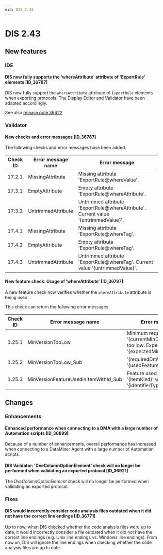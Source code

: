 ```yaml
---
uid: DIS_2.43
---
```


# DIS 2.43

## New features

### IDE

#### DIS now fully supports the 'whereAttribute' attribute of 'ExportRule' elements [ID_36787]

DIS now fully support the `whereAttribute` attribute of `ExportRule` elements when exporting protocols. The Display Editor and Validator have been adapted accordingly.

See also [release note 36622](xref:General_Main_Release_10.4.0_new_features#exportrule-elements-can-now-have-a-whereattribute-attribute-id_36622)

### Validator

#### New checks and error messages [ID_36787]

The following checks and error messages have been added.

| Check ID | Error message name | Error message |
|--|--|--|
| 17.2.1 | MissingAttribute | Missing attribute 'ExportRule@whereValue'. |
| 17.3.1 | EmptyAttribute | Empty attribute 'ExportRule@whereAttribute'. |
| 17.3.2 | UntrimmedAttribute | Untrimmed attribute 'ExportRule@whereAttribute'. Current value '{untrimmedValue}'. |
| 17.4.1 | MissingAttribute | Missing attribute 'ExportRule@whereTag'. |
| 17.4.2 | EmptyAttribute | Empty attribute 'ExportRule@whereTag'. |
| 17.4.3 | UntrimmedAttribute | Untrimmed attribute 'ExportRule@whereTag'. Current value '{untrimmedValue}'. |

#### New feature check: Usage of 'whereAttribute' [ID_36787]

A new feature check now verifies whether the `whereAttribute` attribute is being used.

This check can return the following error messages:

| Check ID | Error message name | Error message |
|--|--|--|
| 1.25.1 | MinVersionTooLow | Minimum required version '{currentMinDmVersion}' too low. Expected value '{expectedMinDmVersion}'. |
| 1.25.2 | MinVersionTooLow_Sub | '{requiredDmVersion}' : '{usedFeature}' |
| 1.25.3 | MinVersionFeatureUsedInItemWithId_Sub | Feature used in '{itemKind}' with '{identifierType}' '{itemId}'. |

## Changes

### Enhancements

#### Enhanced performance when connecting to a DMA with a large number of Automation scripts [ID_36899]

Because of a number of enhancements, overall performance has increased when connecting to a DataMiner Agent with a large number of Automation scripts.

#### DIS Validator: 'DveColumnOptionElement' check will no longer be performed when validating an exported protocol [ID_36921]

The *DveColumnOptionElement* check will no longer be performed when validating an exported protocol.

### Fixes

#### DIS would incorrectly consider code analysis files outdated when it did not have the correct line endings [ID_36771]

Up to now, when DIS checked whether the code analysis files were up to date, it would incorrectly consider a file outdated when it did not have the correct line endings (e.g. Unix line endings vs. Windows line endings). From now on, DIS will ignore the line endings when checking whether the code analysis files are up to date.
